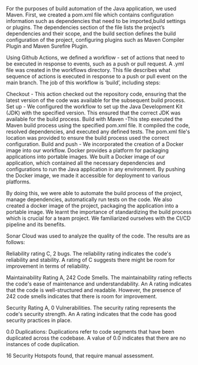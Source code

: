 For the purposes of build automation of the Java application, we used Maven. First, we created a pom.xml file which contains configuration information such as dependencies that need to be imported,build settings or plugins. The dependencies section of the file lists the project’s dependencies and their scope, and the build section defines the build configuration of the project, configuring plugins such as Maven Compiler Plugin and Maven Surefire Plugin.  


Using Github Actions, we defined a workflow - set of actions that need to be executed in response to events, such as a push or pull request. A .yml file was created in the workflows directory. This file describes what sequence of actions is executed in response to a push or pull event on the main branch. The job of this workflow is ‘build’, including steps:

Checkout - This action checked out the repository code, ensuring that the latest version of the code was available for the subsequent build process.
Set up - We configured the workflow to set up the Java Development Kit (JDK) with the specified version. This ensured that the correct JDK was available for the build process.
Build with Maven -This step executed the Maven build process using the specified pom.xml file. It compiled the code, resolved dependencies, and executed any defined tests. The pom.xml file's location was provided to ensure the build process used the correct configuration.
Build and push - We incorporated the creation of a Docker image into our workflow. Docker provides a platform for packaging applications into portable images. We built a Docker image of our application, which contained all the necessary dependencies and configurations to run the Java application in any environment. By pushing the Docker image, we made it accessible for deployment to various platforms.

By doing this, we were able to automate the build process of the project, manage dependencies, automatically run tests on the code. We also created a docker image of the project, packaging the application into a portable image. We learnt the importance of standardizing the build process which is crucial for a team project. We familiarized ourselves with the CI/CD pipeline and its benefits.




Sonar Cloud was used to analyze the quality of the code.
The results are as follows: 

Reliability rating C, 2 bugs. The reliability rating indicates the code's reliability and stability. A rating of C suggests there might be room for improvement in terms of reliability. 

Maintainability Rating A, 242 Code Smells. The maintainability rating reflects the code's ease of maintenance and understandability. An A rating indicates that the code is well-structured and readable. However, the presence of 242 code smells indicates that there is room for improvement. 

Security Rating A, 0 Vulnerabilities. The security rating represents the code's security strength. An A rating indicates that the code has good security practices in place.

0.0 Duplications: Duplications refer to code segments that have been duplicated across the codebase. A value of 0.0 indicates that there are no instances of code duplication.

16 Security Hotspots found, that require manual assessment. 

